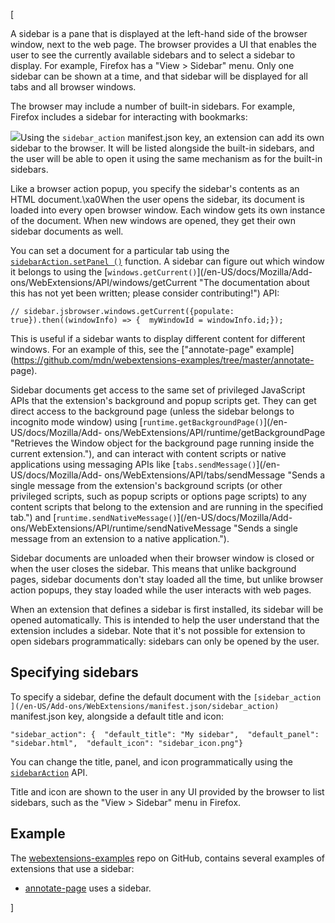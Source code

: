 [





A sidebar is a pane that is displayed at the left-hand side of the browser
window, next to the web page. The browser provides a UI that enables the user
to see the currently available sidebars and to select a sidebar to display.
For example, Firefox has a "View > Sidebar" menu. Only one sidebar can be
shown at a time, and that sidebar will be displayed for all tabs and all
browser windows.



The browser may include a number of built-in sidebars. For example, Firefox
includes a sidebar for interacting with bookmarks:



![](https://mdn.mozillademos.org/files/14825/bookmarks-sidebar.png)Using the
`sidebar_action` manifest.json key, an extension can add its own sidebar to
the browser. It will be listed alongside the built-in sidebars, and the user
will be able to open it using the same mechanism as for the built-in sidebars.



Like a browser action popup, you specify the sidebar's contents as an HTML
document.\xa0When the user opens the sidebar, its document is loaded into
every open browser window. Each window gets its own instance of the document.
When new windows are opened, they get their own sidebar documents as well.



You can set a document for a particular tab using the [`sidebarAction.setPanel
()`](/en-US/docs/Mozilla/Add-ons/WebExtensions/API/sidebarAction/setPanel
"Sets the HTML document that defines the content of this sidebar.") function.
A sidebar can figure out which window it belongs to using the
[`windows.getCurrent()`](/en-US/docs/Mozilla/Add-
ons/WebExtensions/API/windows/getCurrent "The documentation about this has not
yet been written; please consider contributing!") API:



    
    
    // sidebar.jsbrowser.windows.getCurrent({populate: true}).then((windowInfo) => {  myWindowId = windowInfo.id;});



This is useful if a sidebar wants to display different content for different
windows. For an example of this, see the ["annotate-page"
example](https://github.com/mdn/webextensions-examples/tree/master/annotate-
page).



Sidebar documents get access to the same set of privileged JavaScript APIs
that the extension's background and popup scripts get. They can get direct
access to the background page (unless the sidebar belongs to incognito mode
window) using [`runtime.getBackgroundPage()`](/en-US/docs/Mozilla/Add-
ons/WebExtensions/API/runtime/getBackgroundPage "Retrieves the Window object
for the background page running inside the current extension."), and can
interact with content scripts or native applications using messaging APIs like
[`tabs.sendMessage()`](/en-US/docs/Mozilla/Add-
ons/WebExtensions/API/tabs/sendMessage "Sends a single message from the
extension's background scripts \(or other privileged scripts, such as popup
scripts or options page scripts\) to any content scripts that belong to the
extension and are running in the specified tab.") and
[`runtime.sendNativeMessage()`](/en-US/docs/Mozilla/Add-
ons/WebExtensions/API/runtime/sendNativeMessage "Sends a single message from
an extension to a native application.").



Sidebar documents are unloaded when their browser window is closed or when the
user closes the sidebar. This means that unlike background pages, sidebar
documents don't stay loaded all the time, but unlike browser action popups,
they stay loaded while the user interacts with web pages.



When an extension that defines a sidebar is first installed, its sidebar will
be opened automatically. This is intended to help the user understand that the
extension includes a sidebar. Note that it's not possible for extension to
open sidebars programmatically: sidebars can only be opened by the user.



## Specifying sidebars



To specify a sidebar, define the default document with the `[sidebar_action
](/en-US/Add-ons/WebExtensions/manifest.json/sidebar_action)` manifest.json
key, alongside a default title and icon:



    
    
    "sidebar_action": {  "default_title": "My sidebar",  "default_panel": "sidebar.html",  "default_icon": "sidebar_icon.png"}



You can change the title, panel, and icon programmatically using the
[`sidebarAction`](/en-US/docs/Mozilla/Add-ons/WebExtensions/API/sidebarAction
"Gets and sets properties of an extension's sidebar.") API.



Title and icon are shown to the user in any UI provided by the browser to list
sidebars, such as the "View > Sidebar" menu in Firefox.



## Example



The [webextensions-examples](https://github.com/mdn/webextensions-examples)
repo on GitHub, contains several examples of extensions that use a sidebar:





  * [annotate-page](https://github.com/mdn/webextensions-examples/tree/master/annotate-page) uses a sidebar.




]

